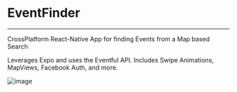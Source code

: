 # EventFinder
--------------

CrossPlatform React-Native App for finding Events from a Map based Search

Leverages Expo and uses the Eventful API. Includes Swipe Animations, MapViews, Facebook Auth, and more.

![image](https://user-images.githubusercontent.com/13715890/29359884-4974eade-8235-11e7-8960-984049eaa32b.png)
